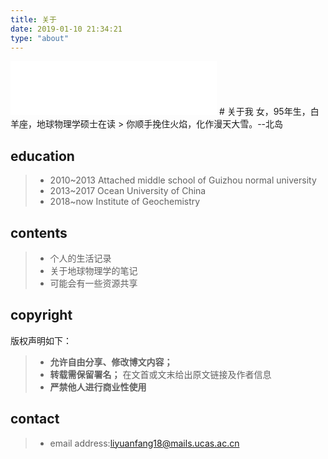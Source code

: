 ```yaml
---
title: 关于
date: 2019-01-10 21:34:21
type: "about"
---
```

<iframe frameborder="no" border="0" marginwidth="0" marginheight="0" width=330 height=86 src="//music.163.com/outchain/player?type=2&id=242603&auto=0&height=66"></iframe>
# 关于我
女，95年生，白羊座，地球物理学硕士在读
> 你顺手挽住火焰，化作漫天大雪。--北岛


## education
> - 2010~2013  Attached middle school of Guizhou normal university 
> - 2013~2017  Ocean University of China
> - 2018~now  Institute of Geochemistry 

## contents
> - 个人的生活记录
> - 关于地球物理学的笔记
> - 可能会有一些资源共享

## copyright
版权声明如下：
>- **允许自由分享、修改博文内容；**
>- **转载需保留署名；** 在文首或文末给出原文链接及作者信息
>- **严禁他人进行商业性使用**

## contact
>- email address:[liyuanfang18@mails.ucas.ac.cn](liyuanfang18@mails.ucas.ac.cn)


